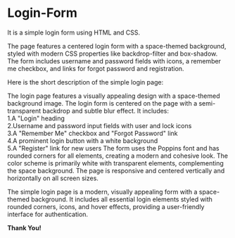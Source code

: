 # Login-Form
 It is a simple login form using HTML and CSS. 

 The page features a centered login form with a space-themed background, styled with modern CSS properties like backdrop-filter and box-shadow. The form includes username and password fields with icons, a remember me checkbox, and links for forgot password and registration.
 
 Here is the short description of the simple login page:
 
 The login page features a visually appealing design with a space-themed background image. The login form is centered on the page with a semi-transparent backdrop and subtle blur effect. It includes:
 <br/>
 1.A "Login" heading
 <br/>
 2.Username and password input fields with user and lock icons
 <br/>
 3.A "Remember Me" checkbox and "Forgot Password" link
 <br/>
 4.A prominent login button with a white background
 <br/>
 5.A "Register" link for new users The form uses the Poppins font and has rounded corners for all elements, creating a modern and cohesive look. The color scheme is primarily white with transparent elements, complementing the space background. The page is responsive and centered vertically and horizontally on all screen sizes.
 
 The simple login page is a modern, visually appealing form with a space-themed background. It includes all essential login elements styled with rounded corners, icons, and hover effects, providing a user-friendly interface for authentication.

**Thank You!**

